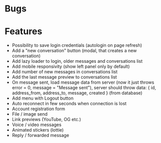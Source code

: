# Bugs

# Features

- Possibility to save login credentials (autologin on page refresh)
- Add a "new conversation" button (modal, that creates a new conversation)
- Add lazy loader to login, older messages and conversations list
- Add mobile responsivity (show left panel only by default)
- Add number of new messages in conversations list
- Add the last message preview to conversations list
- On message sent, load message data from server (now it just throws error = 0, message = "Message sent"), server should throw data: { id, address_from, address_to, message, created } (from database)
- Add menu with Logout button
- Auto reconnect in few seconds when connection is lost
- Account registration form
- File / image send
- Link previews (YouTube, OG etc.)
- Voice / video messages
- Animated stickers (lottie)
- Reply / forwarded message
